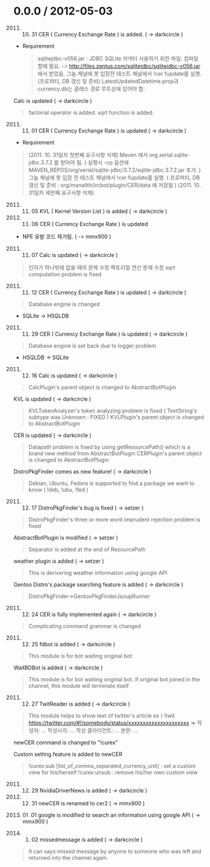 0.0.0 / 2012-05-03
==================

2011. 10. 31
CER ( Currency Exchange Rate ) is added. ( -> darkcircle )
 - Requirement
   > sqlitejdbc-v056.jar : JDBC SQLite 커넥터 사용하기 위한 파일. 컴파일 할때 필요.
     -> http://files.zentus.com/sqlitejdbc/sqlitejdbc-v056.jar 에서 받았음.
   > 그놈 채널에 봇 입장전 테스트 채널에서 !cer fupdate를 실행. (프로퍼티, DB 갱신 및 준비)
   > LatestUpdatedDatetime.prop과 currency.db는 클래스 경로 루트상에 있어야 함.

Calc is updated ( -> darkcircle )
 > factorial operator is added.
 > sqrt function is added.

2011. 11. 01
CER ( Currency Exchange Rate ) is updated ( -> darkcircle )
 - Requirement
  > (2011. 10. 31일자 첫번째 요구사항 삭제)
  > Maven 에서 org.xerial.sqlite-jdbc.3.7.2 를 받아야 됨. 
    ( 실행시 -cp 옵션에 MAVEN_REPOS/org/xerial/sqlite-jdbc/3.7.2/sqlite-jdbc.3.7.2.jar 추가. )
  > 그놈 채널에 봇 입장 전 테스트 채널에서 !cer fupdate를 실행. 
    ( 프로퍼티, DB 갱신 및 준비 : org/manalith/ircbot/plugin/CER/data 에 저장됨 )
  > (2011. 10. 31일자 세번째 요구사항 삭제)

2011. 11. 05
KVL ( Kernel Version List ) is added ( -> darkcircle )

2011. 11. 06
CER ( Currency Exchange Rate ) is updated
 - NPE 유발 코드 제거됨. ( -> mmx900 ) 


2011. 11. 07
Calc is updated ( -> darkcircle )
 > 인자가 하나밖에 없을 때의 문제 수정
 > 팩토리얼 연산 문제 수정
 > sqrt computation problem is fixed

2011. 11. 12
CER ( Currency Exchange Rate ) is updated ( -> darkcircle )
 > Database engine is changed
   - SQLite -> HSQLDB

2011. 11. 29
CER ( Currency Exchange Rate ) is updated ( -> darkcircle )
 > Database engine is set back due to logger problem
   - HSQLDB -> SQLite

2011. 12. 16
Calc is updated ( -> darkcircle )
 > CalcPlugin's parent object is changed to AbstractBotPlugin

KVL is updated ( -> darkcircle )
 > KVLTokenAnalyzer's token analyzing problem is fixed
   ( TextString's subtype was Unknown : FIXED )
 > KVLPlugin's parent object is changed to AbstractBotPlugin

CER is updated ( -> darkcircle )
 > Datapath problem is fixed by using getResourcePath()
   which is a brand new method from AbstractBotPlugin
 > CERPlugin's parent object is changed to AbstractBotPlugin
 
DistroPkgFinder comes as new feature! ( -> darkcircle )
 > Debian, Ubuntu, Fedora is supported to find a package we want to know ( !deb, !ubu, !fed )

2011. 12. 17
DistroPkgFinder's bug is fixed ( -> setzer )
 > DistroPkgFinder's three or more word imprudent rejection problem is fixed

AbstractBotPlugin is modified ( -> setzer )
 > Separator is added at the end of ResourcePath

weather plugin is added ( -> setzer )
 > This is derivering weather information using google API

Gentoo Distro's package searching feature is added ( -> darkcircle )
 > DistroPkgFinder->GentooPkgFinderJsoupRunner

2011. 12. 24
CER is fully implemented again ( -> darkcircle )
 > Complicating command grammar is changed

2011. 12. 25
fdbot is added ( -> darkcircle )
 > This module is for bot waiting original bot

WaitBDBot is added ( -> darkcircle )
 > This module is for bot waiting original bot. if original bot joined in the channel, this module will terminate itself

2011. 12. 27
TwitReader is added ( -> darkcircle )
 > This module helps to show text of twitter's article
  ex ) !twit https://twitter.com/#!/somebody/status/xxxxxxxxxxxxxxxxxxxxx
       => 작성자: ... 작성시각: ... 작성 클라이언트: ...
	      본문: ...

newCER command is changed to "!curex"

Custom setting feature is added to newCER
 > !curex:sub [list_of_comma_separated_currency_unit] : set a custom view for his/herself
 > !curex:unsub : remove his/her own custom view

2011. 12. 29
NvidiaDriverNews is added ( -> darkcircle )

2012. 12. 31
newCER is renamed to cer2 ( -> mmx900 )

2012. 01 .01
google is modified to search an information using google API ( -> mmx900 )

2012. 01. 02
missedmessage is added ( -> darkcircle )
 > It can says missed message by anyone to someone who was left and returned into the channel again.


